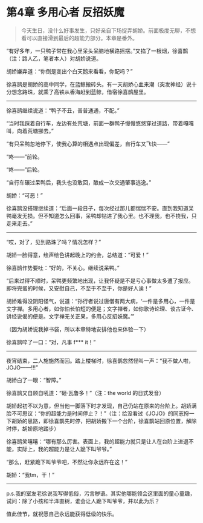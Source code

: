 # 第4章  多用心者 反招妖魔

> 今天生日，没什么好事发生，只好亲自下场捉弄胡娇。前面极度无聊，不想看可以直接滑到最后的超能力部分。本章是番外。

“有好多年，一只鸭子常在我心里呆头呆脑地横路摇摆。”又掐了一根烟，徐喜鹊（注：路人乙，笔者本人）对胡娇说道。

胡娇嫌弃道：“你倒是变出个白天鹅来看看，你配吗？”

徐喜鹊是胡娇的高中同学，在蓝鲸搬砖头。有一天胡娇心血来潮（突发神经）说十分想念路珠，就乘了高铁从香海赶到蓝鲸，借宿徐喜鹊屋里。

---

徐喜鹊继续说道：“鸭子不丑，普普通通，不配。”

“当时我踩着自行车，左边有处荒塘，前面一群鸭子慢慢悠悠穿过道路，带着嘎嘎叫，向着荒塘挪去。”

“有只呆鸭忽地停下，使我心算的相遇点出现偏差，自行车又飞快——”

“咚——”前轮。

“咚——”后轮。

“自行车碾过呆鸭后，我头也没敢回，酿成一次交通肇事逃逸。”

胡娇：“可恶！”

徐喜鹊没搭理继续道：“后面一段日子，每次经过那儿都惴惴不安。直到我知道呆鸭毫发无损。但不知道怎么回事，呆鸭却钻进了我心里。也不理我，也不挠我，只走来走去。”

---

“哎，对了，见到路珠了吗？情况怎样？”

胡娇一脸得意，绘声绘色讲起晚上的约会，总结道：“可爱！”

徐喜鹊作势要吐：“好的，不关心。继续说呆鸭。”

“后来过得不顺时，呆鸭更频繁地出现，让我怀疑是不是亏心事做太多遭了报应。即将完蛋的时候，又安慰自己，不至于不至于，你是好人诶！”

胡娇难得没阴阳怪气，说道：“孙行者说过唐僧有两大病，‘一件是多用心，一件是文字禅。多用心者，如你怕长怕短的便是；文字禅者，如你歌诗论理、谈古证今、讲经说偈的便是。文字禅无关正果，多用心反招妖魔。’”

（因为胡娇说我掉书袋，所以本章特地安排他也来体验一下）

徐喜鹊啐了一口：“对，凡事 f*** it！”

---

夜宵结束，二人施施然而回。踏上楼梯时，徐喜鹊忽然怪叫一声：“我不做人啦，JOJO——!!!”

胡娇白了一眼：“智障。”

徐喜鹊又自顾自吼道：“砸·瓦鲁多！”（注：the world 的日式发音）

胡娇起初不以为意，但当他一脚落下时才发现，自己仍站在原来的台阶上。胡娇满脸不可思议：“你的超能力是时间停止？！”（注：给没看过《JOJO》的同志捋一下胡娇的思路，即徐喜鹊先时停，把胡娇搬下一个台阶，徐喜鹊站回原位置，解除时停，胡娇原地踏步）

徐喜鹊笑嘻嘻：“哪有那么厉害。表面上，我的超能力就只是让人在台阶上进退不能，实际上，我的超能力是让人跪下叫爷爷。”

“那么，赶紧跪下叫爷爷吧，不然让你永远杵在这！”

胡娇：“我tm，干！”

---

p.s.我的室友老徐说我写得低俗，污言秽语。其实他哪能领会这里面的童心童趣，试问：除了小孩和半泽直树，谁会让人跪下叫爷爷，并以此为乐？

值此佳节，就祝愿自己永远能获得低级的快乐。
